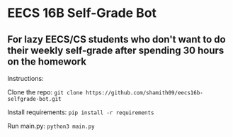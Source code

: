 # EECS 16B Self-Grade Bot

## For lazy EECS/CS students who don't want to do their weekly self-grade after spending 30 hours on the homework

Instructions:

Clone the repo:
```git clone https://github.com/shamith09/eecs16b-selfgrade-bot.git```

Install requirements:
```pip install -r requirements```

Run main.py:
```python3 main.py```
